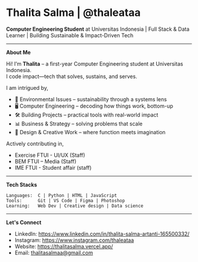 # Thalita Salma | @thaleataa
**Computer Engineering Student** at Universitas Indonesia | Full Stack & Data Learner | Building Sustainable & Impact-Driven Tech

---

**About Me**

Hi! I’m **Thalita** – a first-year Computer Engineering student at Universitas Indonesia.  
I code impact—tech that solves, sustains, and serves.

I am intrigued by,
- 🌿 Environmental Issues – sustainability through a systems lens
- 🖥️ Computer Engineering – decoding how things work, bottom-up
- 🛠️ Building Projects – practical tools with real-world impact
- 📊 Business & Strategy – solving problems that scale
- 🎨 Design & Creative Work – where function meets imagination

Actively contributing in,
- Exercise FTUI - UI/UX (Staff)
- BEM FTUI – Media (Staff)
- IME FTUI - Student affair (staff)

---
**Tech Stacks**
```
Languages:  C | Python | HTML | JavaScript
Tools:      Git | VS Code | Figma | Photoshop
Learning:   Web Dev | Creative design | Data science
```
---

**Let's Connect**
- LinkedIn: https://www.linkedin.com/in/thalita-salma-artanti-165500332/
- Instagram: https://www.instagram.com/thaleataa
- Website: https://thalitasalma.vercel.app/
- Email: thalitasalmaa@gmail.com


